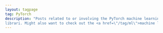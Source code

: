 ```yaml
---
layout: tagpage
tag: PyTorch
description: "Posts related to or involving the PyTorch machine learning
librari. Might also want to check out the <a href=\"/tag/ml\">machine learning</a> tag too."
---
```

